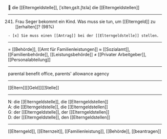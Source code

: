 🔴 die [[Elterngeldstelle]], [ˈɛltɐnˌgɛlt.ʃtɛlə]
die [[Elterngeldstellen]]

---

241. Frau Seger bekommt ein Kind. Was muss sie tun, um [[Elterngeld]] zu [[erhalten]]? (98%)


    - [x] Sie muss einen [[Antrag]] bei der [[Elterngeldstelle]] stellen.

---

= [[Behörde]], [[Amt für Familienleistungen]]
≈ [[Sozialamt]], [[Familienbehörde]], [[Leistungsbehörde]]
≠ [[Privater Arbeitgeber]], [[Personalabteilung]]

---

parental benefit office, parents' allowance agency

---

[[Eltern]][[Geld]][[Stelle]]

---

N: die [[Elterngeldstelle]], die [[Elterngeldstellen]]  
A: die [[Elterngeldstelle]], die [[Elterngeldstellen]]  
G: der [[Elterngeldstelle]], der [[Elterngeldstellen]]  
D: der [[Elterngeldstelle]], den [[Elterngeldstellen]]

---

[[Elterngeld]], [[Elternzeit]], [[Familienleistung]], [[Behörde]], [[beantragen]]
